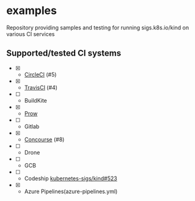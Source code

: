 # examples

Repository providing samples and testing for running sigs.k8s.io/kind on various CI services

## Supported/tested CI systems

* [x]  - [CircleCI](.circleci) (#5)
* [x]  - [TravisCI](.travis.yml) (#4)
* [ ]  - BuildKite
* [x]  - [Prow](https://github.com/kubernetes/test-infra/tree/master/config/jobs/kubernetes-sigs/kind)
* [ ]  - Gitlab
* [x]  - [Concourse](concourse.md) (#8)
* [ ]  - Drone
* [ ]  - GCB
* [ ]  - Codeship [kubernetes-sigs/kind#523](https://github.com/kubernetes-sigs/kind/issues/523)
* [x]  - Azure Pipelines(azure-pipelines.yml)
